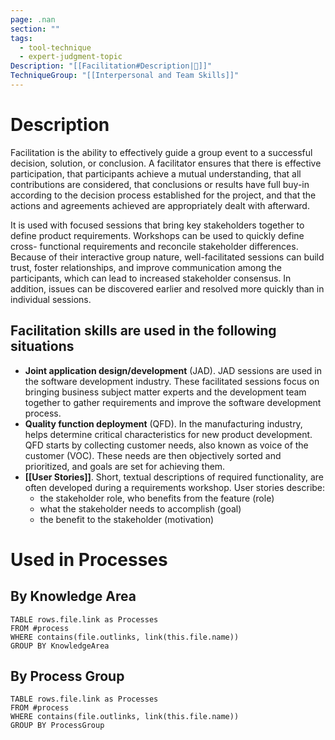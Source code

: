 ```yaml
---
page: .nan
section: ""
tags:
  - tool-technique
  - expert-judgment-topic
Description: "[[Facilitation#Description|📝]]"
TechniqueGroup: "[[Interpersonal and Team Skills]]"
---
```

# Description
Facilitation is the ability to effectively guide a group event to a successful decision, solution, or conclusion. A facilitator ensures that there is effective participation, that participants achieve a mutual understanding, that all contributions are considered, that conclusions or results have full buy-in according to the decision process established for the project, and that the actions and agreements achieved are appropriately dealt with afterward.

It is used with focused sessions that bring key stakeholders together to define product requirements. Workshops can be used to quickly define cross- functional requirements and reconcile stakeholder differences. Because of their interactive group nature, well-facilitated sessions can build trust, foster relationships, and improve communication among the participants, which can lead to increased stakeholder consensus. In addition, issues can be discovered earlier and resolved more quickly than in individual sessions.

## Facilitation skills are used in the following situations
- **Joint application design/development** (JAD). JAD sessions are used in the software development industry. These facilitated sessions focus on bringing business subject matter experts and the development team together to gather requirements and improve the software development process.
- **Quality function deployment** (QFD). In the manufacturing industry, helps determine critical characteristics for new product development. QFD starts by collecting customer needs, also known as voice of the customer (VOC). These needs are then objectively sorted and prioritized, and goals are set for achieving them.
- **[[User Stories]]**. Short, textual descriptions of required functionality, are often developed during a requirements workshop. User stories describe:
	- the stakeholder role, who benefits from the feature (role)
	- what the stakeholder needs to accomplish (goal)
	- the benefit to the stakeholder (motivation)
# Used in Processes
## By Knowledge Area
```dataview
TABLE rows.file.link as Processes
FROM #process 
WHERE contains(file.outlinks, link(this.file.name))
GROUP BY KnowledgeArea
```
## By Process Group
```dataview
TABLE rows.file.link as Processes
FROM #process 
WHERE contains(file.outlinks, link(this.file.name))
GROUP BY ProcessGroup
```

